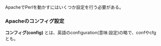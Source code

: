 ApacheでPerlを動かすにはいくつか設定を行う必要がある。

### Apacheのコンフィグ設定

**コンフィグ(config)** とは、英語のconfiguration(意味:設定)の略で、confやcfgとも。

|||
|-|-|
